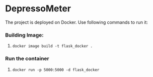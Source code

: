# DepressoMeter  


The project is deployed on Docker. Use following commands to run it:  

### Building Image:  

1. ```docker image build -t flask_docker .```  

### Run the container  

1. ```docker run -p 5000:5000 -d flask_docker```  
